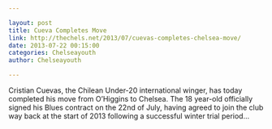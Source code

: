 ```yaml
---

layout: post
title: Cueva Completes Move
link: http://thechels.net/2013/07/cuevas-completes-chelsea-move/
date: 2013-07-22 00:15:00
categories: Chelseayouth
author: Chelseayouth

---
```


Cristian Cuevas, the Chilean Under-20 international winger, has today completed his move from O’Higgins to Chelsea.
The 18 year-old officially signed his Blues contract on the 22nd of July, having agreed to join the club way back at the start of 2013 following a successful winter trial period...